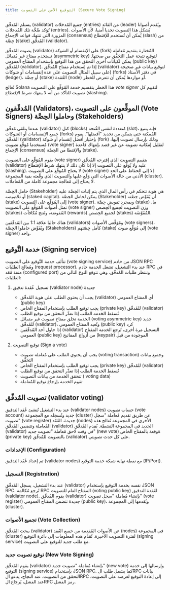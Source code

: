 ```yaml
---
title: التوقيع الآمن على التصويت (Secure Vote Signing)
---
```


يستلم المُدقّق (validator) جميع المُدخلات (entries) من القائد (leader) ويُقدم أصواتا تُؤكد صِّحَّة تلك المُدخلات (entries). يُشكل هذا التصويت تحديا أمنيا، لأن الأصوات المزورة التي تنتهك قواعد الإجماع (consensus) يُمكن أن تُستخدم للإقتطاع (slash) من حِصَّة (stake) المُدقّق (validator).

يصوت المُدقّق (validator) على الإنقسام أو الشوكة (fork) المُختارة بتقديم مُعاملة تستخدم مفتاح غير مُتماثل (asymmetric key) لتوقيع نتيجة عمل التَحَقُّق من صحتها. يمكن لكيانات أخرى التحقق من هذا التوقيع بإستخدام المفتاح العمومي (public key) للمُدقّق (validator). إذا تم إستخدام مفتاح المُدقّق (validator) لتوقيع بيانات غير صحيحة \(على سبيل المثال التصويت على عدة إنقسامات أو شوكات (forks) في دفتر الأستاذ (ledger)، أو حِصَّة (stake) العُقدة (node) أو مواردها يُمكن أن تتعرض للخطر.

تُعالج Solana هذا الخطر بتقسيم خدمة المُوَقِّع على التصويت _vote signer_ لتقييم كل تصويت للتأكد من أنه لا ينتهك شرط الإقتطاع (slashing).

## المُدقّقون (Validators)، الموقِّعون على التصويت (Vote Signers) وحاملوا الحِصَّة (Stakeholders)

عندما يتلقى مُدقّق (validator) كتل (blocks) مُتعددة لنفس الفُتحة (slot)، فإنه يتتبع جميع الإنقسامات أو الشوكات (forks) المُمكنة حتى يتمكن من تحديد "أفضلها". يقوم المُدقّق (validator) بإختيار أفضل إنقسام أو شوكة (fork) وذلك بإرسال تصويت إليها، مُستخدما مُوَقِّع تصويت (vote signer) لتقليل إمكانية تصويته عن غير قصد بإنتهاك قاعدة الإجماع (consensus) والإقتطا من الحِصَّة (stake).

يقوم المُوَقِّع على التصويت (vote signer) بتقييم التصويت الذي إقترحه المُدقّق (validator) عليه ولا يُوَقِّع على التصويت إلا إذا كان ذلك لا ينتهك شرط الإقتطاع (slashing). لا يحتاج المُوَقِّع على التصويت (vote signer) إلا إلى الحفاظ على الحد الأدنى من حالة الأصوات التي وَقّع عليها والتصويت الذي وقَّعته بقية المجموعة (cluster). لا يحتاج إلى مُعالجة مجموعة كاملة من المُعاملات.

حامل الحِصَّة (Stakeholder) هي هوية تتحكم في رأس المال الذي يتم إثبات الحِصَّة عليه أو تحْصِيصه (staked capital). يمكن لحامل الحِصَّة (Stakeholder) أن يُفَوِّض حِصَّته (stake) إلى المُوَقِّع على التصويت (vote signer). وبمجرد تفويض حِصَّة (stake) ما، تمثل أصوات المُوَقِّع على التصويت (vote signer) وزن التصويت لجميع الحِصص (stakes) المُفوضة، وتُنتج مُكافآت (rewards) لجميع الحِصص (stakes) المُفَوَّضَة.

هناك حاليا علاقة 1:1 بين المُدقّقين (validators) ومُوَقِّعي الأصوات (vote signers)، ويُفَوِّض حاملوا الحِصَّة (Stakeholders) كامل حِصّتهم (stake) إلى مُوَقِّع صوت (vote signer) واحد.

## خدمة التَّوقيع (Signing service)

تتألف خدمة التَّوقيع على التصويت (vote signing service) من خادم JSON RPC ومُعالج الطلبات (request processor). عند بدء التشغيل، تشغل الخدمة خادم RPC في منفذ مُعَد (configured port) وتنتظر طلبات المُدقّق. وهي تتوقع النوع التالي من الطلبات:

1. تسجيل عُقدة تدقيق (valdiator node) جديدة

    - يجب أن يحتوي الطلب على هوية المُدقّق (validator) أي المفتاح العمومي \(public key\)
    - يجب توقيع الطلب بإستخدام المفتاح الخاص (private key) للمُدقّق (validator)
    - تُسقط الخدمة الطلب إذا تعذّر التحقق من توقيع الطلب
    - الخدمة تخلق مفتاح تصويت غير متماثل (voting asymmetric key) جديد للمُدقّق (validator)، وتُعيد المفتاح العمومي (public key) كرد
    - إذا حاول أحد المُدقّقين (validator) التسجيل مرة أخرى، تُرجع الخدمة المفتاح العمومي (public key) من أزواج المفاتيح (keypair) الموجودة من قبل

2. توقيع التصويت (Sign a vote)

    - يجب أن يحتوي الطلب على مُعاملة تصويت (voting transaction) وجميع بيانات التَحَقُّق
    - يجب توقيع الطلب بإستخدام المفتاح الخاص (private key) للمُدقّق (validator)
    - تُسقط الخدمة الطلب إذا تعذّر التحقق من توقيع الطلب
    - تتحقق الخدمة من بيانات التصويت ( voting data)
    - تقوم الخدمة بإرجاع توقيع للمُعاملة

## تصويت المُدقّق (validator voting)

عند بدء التشغيل تُنشئ عُقد التدقيق (validator nodes) حساب تصويت (vote account) جديد وتُسجله مع المجموعة (cluster) عن طريق تقديم مُعاملة "سجل تصويت" (vote register) جديدة. العُقَد (nodes) الأخرى في المجموعة تُعالج هذه المُعاملة وتتضمن المُدقّق (validator) الجديد في المجموعة النشطة. يُقدم المُدقّق (validator) في وقت لاحق مُعاملة "تصويت جديد" (new vote) ةوقعة بالمفتاح الخاص (private key) بالتصويت للمُدقّق (validator) على كل حدث تصويتي.

### الإعدادات (Configuration)

تم إعداد عُقَد التدقيق (validator nodes) مع نقطة نهاية شبكة خدمة التوقيع \(IP/Port\).

### التسجيل (Registration)

عند بدء التشغيل، يسجل المُدقّق (validator) نفسه بخدمة التوقيع بإستخدام JSON RPC. تُرجع مُكالمة RPC المفتاح العام للتصويت (voting public key) لعُقدة التدقيق (valdiator node). يقوم المُدقّق (validator) بإنشاء مُعاملة "سجل تصويت" (vote register) جديدة تتضمن المفتاح العمومي (public key)، ويُقدمها إلى المجموعة (cluster).

### تجميع الأصوات (Vote Collection)

يبحث المُدقّق (validator) عن الأصوات المُقدمة من جميع العُقد (nodes) في المجموعة (cluster) لفترة التصويت الأخيرة. تُقدَّم هذه المعلومات إلى دائرة التوقيع (signing service) مع طلب جديد للتوقيع على التصويت.

### توقيع تصويت جديد (New Vote Signing)

يقوم المُدقّق (validator) بإنشاء مُعاملة "تصويت جديد" (new vote) وإرسالها إلى خدمة التوقيع (signing service) بإستخدام JSON RPC. كما يشمل طلب الRPC بيانات التحقق من التصويت. عند النجاح، يدعو الRPC إلى إعادة التوقيع لعرضه على التصويت. عند الفشل، يُرجاع الRPC رمز الفشل.
